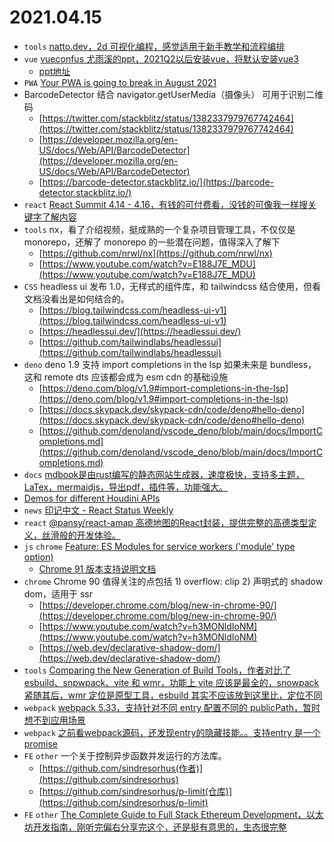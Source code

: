 # 2021.04.15

* `tools` [natto.dev，2d 可视化编程，感觉适用于新手教学和流程编排](https://natto.dev/example/1dcbeb7583624bf19d69b9942271a703)
* `vue` [vueconfus 尤雨溪的ppt，2021Q2以后安装vue，将默认安装vue3](https://twitter.com/youyuxi/status/1382373548317147147?s=05)
  * [ppt地址](https://docs.google.com/presentation/d/1Lu1X6dyofyWqE6lpWsdUAkHMWm9pB6A9bs187iIUin4/mobilepresent?slide=id.p)
* `PWA` [Your PWA is going to break in August 2021](https://link.medium.com/S91NRcCGsfb)
* BarcodeDetector 结合 navigator.getUserMedia（摄像头） 可用于识别二维码
  * [https://twitter.com/stackblitz/status/1382337979767742464](https://twitter.com/stackblitz/status/1382337979767742464)
  * [https://developer.mozilla.org/en-US/docs/Web/API/BarcodeDetector](https://developer.mozilla.org/en-US/docs/Web/API/BarcodeDetector)
  * [https://barcode-detector.stackblitz.io/](https://barcode-detector.stackblitz.io/)
* `react` [React Summit 4.14 - 4.16，有钱的可付费看，没钱的可像我一样搜关键字了解内容](https://remote.reactsummit.com)
* `tools` nx，看了介绍视频，挺成熟的一个复杂项目管理工具，不仅仅是 monorepo，还解了 monorepo 的一些潜在问题，值得深入了解下
  * [https://github.com/nrwl/nx](https://github.com/nrwl/nx)
  * [https://www.youtube.com/watch?v=E188J7E_MDU](https://www.youtube.com/watch?v=E188J7E_MDU)
* `CSS` headless ui 发布 1.0，无样式的组件库，和 tailwindcss 结合使用，但看文档没看出是如何结合的。
  * [https://blog.tailwindcss.com/headless-ui-v1](https://blog.tailwindcss.com/headless-ui-v1)
  * [https://headlessui.dev/](https://headlessui.dev/)
  * [https://github.com/tailwindlabs/headlessui](https://github.com/tailwindlabs/headlessui)
* `deno` deno 1.9 支持 import completions in the lsp 如果未来是 bundless，这和 remote dts 应该都会成为 esm cdn 的基础设施
  * [https://deno.com/blog/v1.9#import-completions-in-the-lsp](https://deno.com/blog/v1.9#import-completions-in-the-lsp)
  * [https://docs.skypack.dev/skypack-cdn/code/deno#hello-deno](https://docs.skypack.dev/skypack-cdn/code/deno#hello-deno)
  * [https://github.com/denoland/vscode_deno/blob/main/docs/ImportCompletions.md](https://github.com/denoland/vscode_deno/blob/main/docs/ImportCompletions.md)
* `docs` [mdbook是由rust编写的静态网站生成器，速度极快，支持多主题，LaTex，mermaidjs，导出pdf，插件等，功能强大。](https://github.com/rust-lang/mdBook)
* [Demos for different Houdini APIs](https://github.com/GoogleChromeLabs/houdini-samples)
* `news` [印记中文 - React Status Weekly](https://docschina.org/weekly/react/docs)
* `react` [@pansy/react-amap 高德地图的React封装，提供完整的高德类型定义，丝滑般的开发体验。](https://github.com/pansyjs/react-amap)
* `js` `chrome` [Feature: ES Modules for service workers ('module' type option)](https://www.chromestatus.com/features/4609574738853888)
  * [Chrome 91 版本支持说明文档](https://docs.google.com/document/d/1SeQ085YdBTtW3D_ygSpO0Wz2DAe8QiS1gj37IG5lstg/edit#)
* `chrome` Chrome 90 值得关注的点包括 1) overflow: clip 2) 声明式的 shadow dom，适用于 ssr
  * [https://developer.chrome.com/blog/new-in-chrome-90/](https://developer.chrome.com/blog/new-in-chrome-90/)
  * [https://www.youtube.com/watch?v=h3MONldIoNM](https://www.youtube.com/watch?v=h3MONldIoNM)
  * [https://web.dev/declarative-shadow-dom/](https://web.dev/declarative-shadow-dom/)
* `tools` [Comparing the New Generation of Build Tools，作者对比了 esbuild、snpwpack、vite 和 wmr，功能上 vite 应该是最全的，snowpack 紧随其后，wmr 定位是原型工具，esbuild 其实不应该放到这里比，定位不同](https://css-tricks.com/comparing-the-new-generation-of-build-tools)
* `webpack` [webpack 5.33，支持针对不同 entry 配置不同的 publicPath，暂时想不到应用场景](https://github.com/webpack/webpack/releases/tag/v5.33.0)
* `webpack` [之前看webpack源码，还发现entry的隐藏技能。。支持entry 是一个 promise](https://github.com/webpack/webpack/blob/master/lib/DynamicEntryPlugin.js)
* `FE` `other` 一个关于控制异步函数并发运行的方法库。
  * [https://github.com/sindresorhus(作者)](https://github.com/sindresorhus)
  * [https://github.com/sindresorhus/p-limit(仓库)](https://github.com/sindresorhus/p-limit)
* `FE` `other` [The Complete Guide to Full Stack Ethereum Development，以太坊开发指南，刚听完偏右分享完这个，还是挺有意思的，生态很完整](https://dev.to/dabit3/the-complete-guide-to-full-stack-ethereum-development-3j13)
